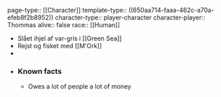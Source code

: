 page-type:: [[Character]]
template-type:: ((650aa714-faaa-462c-a70a-efeb8f2b8952))
character-type:: player-character
character-player:: Thommas
alive:: false
race:: [[Human]]

- Slået ihjel af var-gris i [[Green Sea]]
- Rejst og fisket med [[M'Ork]]
-
- ### Known facts
	- Owes a lot of people a lot of money